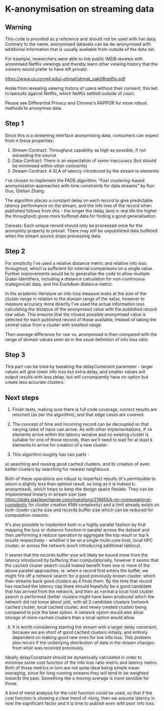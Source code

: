 K-anonymisation on streaming data
==================================

Warning
-------

This code is provided as a reference and should not be used with live
data. Contrary to the name, anonymised datasets can be de-anonymised with
additional information that is usually available from outside of the data set.

For example, researchers were able to link public IMDB reviews with anonmised
Netflix viewings and thereby learn other viewing history that the viewers would
prefer to have left private:

https://www.cs.cornell.edu/~shmat/shmat_oak08netflix.pdf

Aside from revealing viewing history of users without their consent, this led
to lawsuits against Netflix, which Netflix settled outside of court.

Please see Differential Privacy and Chrome's RAPPOR for more robust methods to
anonymise data.

Step 1
------

Since this is a streaming interface anonymising data, consumers can expect from
it these properties:

1) Stream-Contract: Throughput capability as high as possible, if not exceeding
the source
2) Data-Contract: There is an expectation of some inaccuracy (but should be
minimised within other contraints)
3) Stream-Contract: A SLA of latency introduced by the stream to elements

I've chosen to implement the FADS algorithm: "Fast clustering-based
anonymization approaches with time constraints for data streams" by Kun Guo,
Qishan Zhang

The algorithm places a constant delay on each record to give predictable
latency performance on the stream, and the info loss of the record when
published follows from this - the longer the delay (and in real life the higher
the throughput) gives more buffered data for finding a good generalisation.

Caveats:
Each unique record should only be processed once for the anonymity property
to prevail.
There may still be unpublished data buffered when the stream source stops
processing data.

Step 2
------

For simplicity I've used a relative distance metric and relative info loss
throughout, which is sufficient for internal comparisons on a single value.
Further improvements would be to generalise the code to allow multiple
Quasi-Identifiers, including a distance calculation for non-continuous
(categorical) data, and the Euclidean distance metric.

In the academic literature an info loss measure looks at the size of the
cluster range in relation to the domain range of the value, however to measure
accuracy more directly I've used the actual information loss calculating the
distance of the anonymised value with the published record raw value. This
ensures that the closest possible anonymised value is selected for each
published record of those available, instead of taking the central value from a
cluster with smallest range.

Then average difference for raw vs. anonymised is then compared with the range
of domain values seen as in the usual definition of info loss ratio.

Step 3
------

This part can be tried by tweaking the delayConstraint parameter - larger
values will give lower info loss but extra delay, and smaller values will
output results with less delay, but will consequently have no option but create
less accurate clusters.

Next steps
----------

1. Finish tests, making sure there is full code coverage, correct results are
returned (as per the algorithm), and that edge cases are covered.

2. The concept of time and incoming record can be decoupled so that varying
rates of input can arrive. As with other implementations, if <k elements arrive
within the latency window and no existing cluster is suitable for one of those
records, then we'll need to wait for at least k elements to arrive for creation
of a new cluster.

3. This algorithm roughly has two parts -

a) searching and reusing good cached clusters, and
b) creation of even better clusters by searching for nearest neighbours.

Both of these operations are robust to imperfect results (it's permissible to
return a slightly less than optimal result, so long as it is indeed
k-anonymised), which helps to keep the design space flexible. They can be
implemented linearly in stream size (see
https://stats.stackexchange.com/questions/219655/k-nn-computational-complexity
for cluster creation KNN complexity) and a limit already exists on both cluster
cache size and records buffer size which can be reduced for computation
reasons.

It's also possible to implement both in a highly parallel fashion by first
mapping the loss or distance function in parallel across the dataset and then
performing a reduce operation to aggregate the top result or top k results
respectively - whether it be on a single multi-core host, local HPC cluster, or
across the network (each introducing additional latency).

It seems that the records buffer size will likely be bound more from the
latency introduced by buffering than computationally, however it seems that the
cached cluster search could indeed benefit from one or more of the above
parallel approaches.  ie. when a record first enters the buffer, we might fire
off a network search for a good previously known cluster, which then streams
back good clusters as it finds them. By the time that record has reached the
latency cap there should hopefully be a good candidate that has arrived from
the network, and then as normal a local host cluster search is performed
(better clusters might have been produced which the network did not know about
yet), with all 3 candidate clusters (network cached cluster, local cached
cluster, and newly created cluster) being compared to pick the best option.  A
network option would also allow storage of more cached clusters than a local
option would allow.

4. It is worth considering starting the stream with a larger delay constraint,
because we are short of good cached clusters initially, and entirely dependent
on making good new ones for low info loss. This problem also recurs if the
underlying distribution of data in the stream changes from what was received
previously.

Ideally delayConstraint should be dynamically calculated in order to minimise
some cost function of the info loss ratio metric and latency metric. Both of
those metrics in turn are not quite ideal being simple mean averaging, since
for long running streams they will tend to be weighted towards the past.
Something like a moving average is more sensible for those.

A kind of trend analysis for the cost function could be used, so that if the
cost function is showing a clear trend of rising, then we assume latency is now
the significant factor and it is time to publish even with poor info loss.
